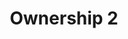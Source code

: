 ---
category: Shit user stories
problem: I did not choose to be an owner when I created the document
title: Ownership 2
what: destroy a document I created
who: registered user
---